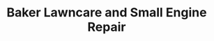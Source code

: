 ---
title: "Baker Lawncare and Small Engine Repair"
url: /rose-city/baker-lawncare-and-small-engine-repair/
shop: Allgemein
---